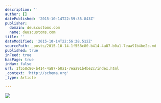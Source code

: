 ```yaml
---
description: ''
author: []
datePublished: '2015-10-14T22:59:35.843Z'
publisher:
  domain: deuscustoms.com
  name: deuscustoms.com
title: ''
dateModified: '2015-10-14T22:56:28.512Z'
sourcePath: _posts/2015-10-14-1f558c80-b414-4a87-b0a1-7eaa91b4be2c.md
published: true
inFeed: true
hasPage: true
inNav: false
url: 1f558c80-b414-4a87-b0a1-7eaa91b4be2c/index.html
_context: 'http://schema.org'
_type: Article

---
```

![](http://cdn.deuscustoms.com/wp-content/uploads/2015/05/TOM8868.jpg)